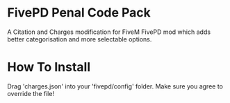 # FivePD Penal Code Pack
A Citation and Charges modification for FiveM FivePD mod which adds better categorisation and more selectable options.

# How To Install
Drag 'charges.json' into your 'fivepd/config' folder. Make sure you agree to override the file!